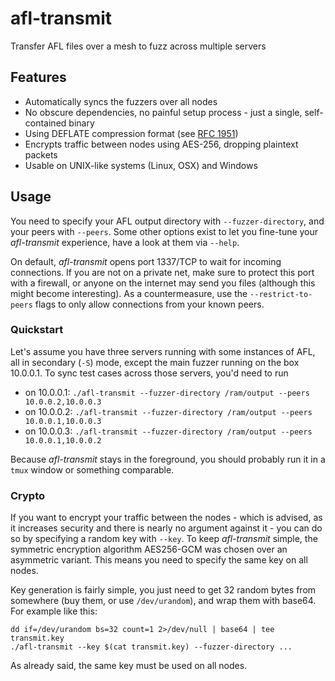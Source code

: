 # afl-transmit

Transfer AFL files over a mesh to fuzz across multiple servers 

## Features

- Automatically syncs the fuzzers over all nodes
- No obscure dependencies, no painful setup process - just a single, self-contained binary
- Using DEFLATE compression format (see [RFC 1951](https://www.ietf.org/rfc/rfc1951.html))
- Encrypts traffic between nodes using AES-256, dropping plaintext packets
- Usable on UNIX-like systems (Linux, OSX) and Windows

## Usage

You need to specify your AFL output directory with `--fuzzer-directory`, and your peers with `--peers`.
Some other options exist to let you fine-tune your *afl-transmit* experience, have a look at them via `--help`.

On default, *afl-transmit* opens port 1337/TCP to wait for incoming connections. If you are not on a private net, make sure to protect this port with a firewall, or anyone on the internet may send you files (although this might become interesting).
As a countermeasure, use the `--restrict-to-peers` flags to only allow connections from your known peers.

### Quickstart

Let's assume you have three servers running with some instances of AFL, all in secondary (`-S`) mode, except the main fuzzer running on the box 10.0.0.1.
To sync test cases across those servers, you'd need to run
- on 10.0.0.1: `./afl-transmit --fuzzer-directory /ram/output --peers 10.0.0.2,10.0.0.3`
- on 10.0.0.2: `./afl-transmit --fuzzer-directory /ram/output --peers 10.0.0.1,10.0.0.3`
- on 10.0.0.3: `./afl-transmit --fuzzer-directory /ram/output --peers 10.0.0.1,10.0.0.2`

Because *afl-transmit* stays in the foreground, you should probably run it in a `tmux` window or something comparable.

### Crypto

If you want to encrypt your traffic between the nodes - which is advised, as it increases security and there is nearly no argument against it - you can do so by specifying a random key with `--key`.
To keep *afl-transmit* simple, the symmetric encryption algorithm AES256-GCM was chosen over an asymmetric variant. This means you need to specify the same key on all nodes.

Key generation is fairly simple, you just need to get 32 random bytes from somewhere (buy them, or use `/dev/urandom`), and wrap them with base64.
For example like this:

```
dd if=/dev/urandom bs=32 count=1 2>/dev/null | base64 | tee transmit.key
./afl-transmit --key $(cat transmit.key) --fuzzer-directory ...
```

As already said, the same key must be used on all nodes.
